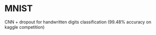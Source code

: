 # MNIST
CNN + dropout for handwritten digits classification (99.48% accuracy on kaggle competition)

